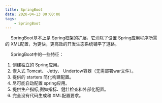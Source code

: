 ```yaml
---
title: SpringBoot
date: 2020-04-13 00:00:00
tags:
    - SpringBoot
---
```



&emsp; SpringBoot基本上是 Spring框架的扩展，它消除了设置 Spring应用程序所需的 XML配置，为更快，更高效的开发生态系统铺平了道路。  

&emsp; SpringBoot中的一些特征：  
1. 创建独立的 Spring应用。  
2. 嵌入式 Tomcat、 Jetty、 Undertow容器（无需部署war文件）。  
3. 提供的 starters 简化构建配置。  
4. 尽可能自动配置 spring应用。  
5. 提供生产指标,例如指标、健壮检查和外部化配置。  
6. 完全没有代码生成和 XML配置要求。  
